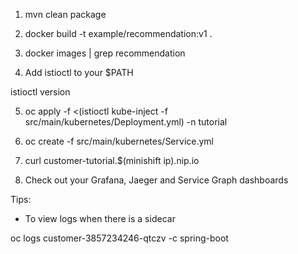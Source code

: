 
1. mvn clean package

2. docker build -t example/recommendation:v1 .

3. docker images | grep recommendation

4. Add istioctl to your $PATH

istioctl version

5. oc apply -f <(istioctl kube-inject -f src/main/kubernetes/Deployment.yml) -n tutorial

6. oc create -f src/main/kubernetes/Service.yml

7. curl customer-tutorial.$(minishift ip).nip.io

8. Check out your Grafana, Jaeger and Service Graph dashboards

Tips:

* To view logs when there is a sidecar

oc logs customer-3857234246-qtczv -c spring-boot

